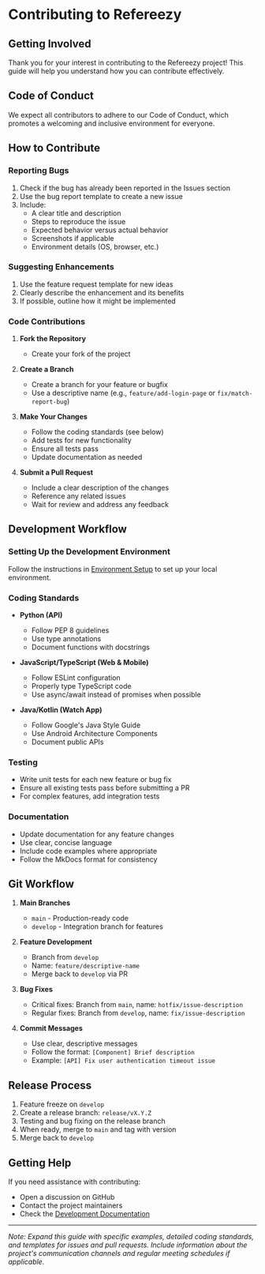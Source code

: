 # Contributing to Refereezy

## Getting Involved

Thank you for your interest in contributing to the Refereezy project! This guide will help you understand how you can contribute effectively.

## Code of Conduct

We expect all contributors to adhere to our Code of Conduct, which promotes a welcoming and inclusive environment for everyone.

## How to Contribute

### Reporting Bugs

1. Check if the bug has already been reported in the Issues section
2. Use the bug report template to create a new issue
3. Include:
   - A clear title and description
   - Steps to reproduce the issue
   - Expected behavior versus actual behavior
   - Screenshots if applicable
   - Environment details (OS, browser, etc.)

### Suggesting Enhancements

1. Use the feature request template for new ideas
2. Clearly describe the enhancement and its benefits
3. If possible, outline how it might be implemented

### Code Contributions

1. **Fork the Repository**
   - Create your fork of the project

2. **Create a Branch**
   - Create a branch for your feature or bugfix
   - Use a descriptive name (e.g., `feature/add-login-page` or `fix/match-report-bug`)

3. **Make Your Changes**
   - Follow the coding standards (see below)
   - Add tests for new functionality
   - Ensure all tests pass
   - Update documentation as needed

4. **Submit a Pull Request**
   - Include a clear description of the changes
   - Reference any related issues
   - Wait for review and address any feedback

## Development Workflow

### Setting Up the Development Environment

Follow the instructions in [Environment Setup](environment-setup.md) to set up your local environment.

### Coding Standards

- **Python (API)**
  - Follow PEP 8 guidelines
  - Use type annotations
  - Document functions with docstrings

- **JavaScript/TypeScript (Web & Mobile)**
  - Follow ESLint configuration
  - Properly type TypeScript code
  - Use async/await instead of promises when possible

- **Java/Kotlin (Watch App)**
  - Follow Google's Java Style Guide
  - Use Android Architecture Components
  - Document public APIs

### Testing

- Write unit tests for each new feature or bug fix
- Ensure all existing tests pass before submitting a PR
- For complex features, add integration tests

### Documentation

- Update documentation for any feature changes
- Use clear, concise language
- Include code examples where appropriate
- Follow the MkDocs format for consistency

## Git Workflow

1. **Main Branches**
   - `main` - Production-ready code
   - `develop` - Integration branch for features

2. **Feature Development**
   - Branch from `develop`
   - Name: `feature/descriptive-name`
   - Merge back to `develop` via PR

3. **Bug Fixes**
   - Critical fixes: Branch from `main`, name: `hotfix/issue-description`
   - Regular fixes: Branch from `develop`, name: `fix/issue-description`

4. **Commit Messages**
   - Use clear, descriptive messages
   - Follow the format: `[Component] Brief description`
   - Example: `[API] Fix user authentication timeout issue`

## Release Process

1. Feature freeze on `develop`
2. Create a release branch: `release/vX.Y.Z`
3. Testing and bug fixing on the release branch
4. When ready, merge to `main` and tag with version
5. Merge back to `develop`

## Getting Help

If you need assistance with contributing:

- Open a discussion on GitHub
- Contact the project maintainers
- Check the [Development Documentation](getting-started.md)

---

*Note: Expand this guide with specific examples, detailed coding standards, and templates for issues and pull requests. Include information about the project's communication channels and regular meeting schedules if applicable.*
